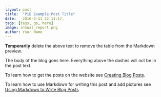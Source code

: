 ```yaml
---
layout: post
title:  "PiE Example Post Title"
date:   2016-3-11 22:11:17,
tags: [tags, go, here]
image: annual_report.png
author: Your Name
---
```

**Temporarily** delete the above text to remove the table from the Markdown preview.

The body of the blog goes here. Everything above the dashes will not be in the post text.

To learn how to get the posts on the website see [Creating Blog Posts](https://github.com/pioneers/website/wiki/Creating-Blog-Posts).

To learn how to use Markdown for writing this post and add pictures see [Using Markdown to Write Blog Posts](https://github.com/pioneers/website/wiki/Using-Markdown-To-Write-Blog-Posts)
